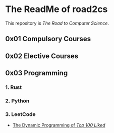 # The ReadMe of road2cs

This repository is *The Road to Computer Science*.

## 0x01 Compulsory Courses

## 0x02 Elective Courses

## 0x03 Programming

### 1. Rust

### 2. Python

### 3. LeetCode

- [The Dynamic Programming of *Top 100 Liked*](https://github.com/harvey-lau/road2cs/blob/main/1-src/leetcode/top-100-liked/dynamic-programming.md)

